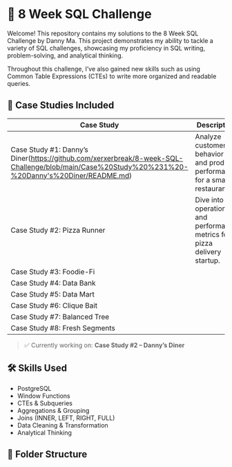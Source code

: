 # 🍜 8 Week SQL Challenge

Welcome! This repository contains my solutions to the 8 Week SQL Challenge by Danny Ma. This project demonstrates my ability to tackle a variety of SQL challenges, showcasing my proficiency in SQL writing, problem-solving, and analytical thinking. 

Throughout this challenge, I’ve also gained new skills such as using Common Table Expressions (CTEs) to write more organized and readable queries.

## 📁 Case Studies Included

| Case Study | Description |
|------------|-------------|
|Case Study #1: Danny’s Diner(https://github.com/xerxerbreak/8-week-SQL-Challenge/blob/main/Case%20Study%20%231%20-%20Danny's%20Diner/README.md) | Analyze customer behavior and product performance for a small restaurant. |
|Case Study #2: Pizza Runner | Dive into operations and performance metrics for a pizza delivery startup. |
|Case Study #3: Foodie-Fi ||
|Case Study #4: Data Bank ||
|Case Study #5: Data Mart ||
|Case Study #6: Clique Bait ||
|Case Study #7: Balanced Tree ||
|Case Study #8: Fresh Segments ||

> ✅ Currently working on: **Case Study #2 – Danny’s Diner**

## 🛠️ Skills Used

- PostgreSQL
- Window Functions
- CTEs & Subqueries
- Aggregations & Grouping
- Joins (INNER, LEFT, RIGHT, FULL)
- Data Cleaning & Transformation
- Analytical Thinking

## 📂 Folder Structure

